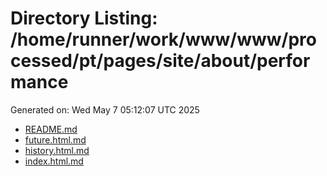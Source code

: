 # Directory Listing: /home/runner/work/www/www/processed/pt/pages/site/about/performance
Generated on: Wed May  7 05:12:07 UTC 2025

- [README.md](README.md)
- [future.html.md](future.html.md)
- [history.html.md](history.html.md)
- [index.html.md](index.html.md)
